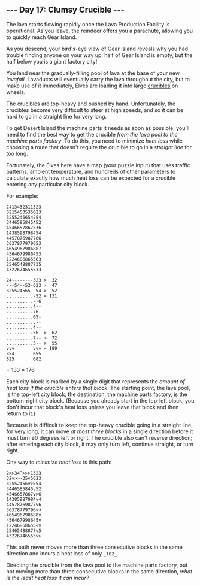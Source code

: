 ## \--- Day 17: Clumsy Crucible ---

The lava starts flowing rapidly once the Lava Production Facility is
operational. As you leave, the reindeer offers you a parachute, allowing you
to quickly reach Gear Island.

As you descend, your bird's-eye view of Gear Island reveals why you had
trouble finding anyone on your way up: half of Gear Island is empty, but the
half below you is a giant factory city!

You land near the gradually-filling pool of lava at the base of your new
_lavafall_. Lavaducts will eventually carry the lava throughout the city, but
to make use of it immediately, Elves are loading it into large
[crucibles](https://en.wikipedia.org/wiki/Crucible) on wheels.

The crucibles are top-heavy and pushed by hand. Unfortunately, the crucibles
become very difficult to steer at high speeds, and so it can be hard to go in
a straight line for very long.

To get Desert Island the machine parts it needs as soon as possible, you'll
need to find the best way to get the crucible _from the lava pool to the
machine parts factory_. To do this, you need to minimize _heat loss_ while
choosing a route that doesn't require the crucible to go in a _straight line_
for too long.

Fortunately, the Elves here have a map (your puzzle input) that uses traffic
patterns, ambient temperature, and hundreds of other parameters to calculate
exactly how much heat loss can be expected for a crucible entering any
particular city block.

For example:

    
    
    2413432311323
    3215453535623
    3255245654254
    3446585845452
    4546657867536
    1438598798454
    4457876987766
    3637877979653
    4654967986887
    4564679986453
    1224686865563
    2546548887735
    4322674655533
    
    24--------323 >  32
    ---54--53-623 >  47
    325524565--54 >  52
    ..........-52 = 131
    ..........--6
    ..........4--
    ..........76-
    ..........65-
    ...........--
    ..........4--
    ..........56- >  62
    ..........7-- >  72
    ..........5-- >  55
    vvv       vvv = 189
    354       655
    825       682 
  = 133     = 176

Each city block is marked by a single digit that represents the _amount of
heat loss if the crucible enters that block_. The starting point, the lava
pool, is the top-left city block; the destination, the machine parts factory,
is the bottom-right city block. (Because you already start in the top-left
block, you don't incur that block's heat loss unless you leave that block and
then return to it.)

Because it is difficult to keep the top-heavy crucible going in a straight
line for very long, it can move _at most three blocks_ in a single direction
before it must turn 90 degrees left or right. The crucible also can't reverse
direction; after entering each city block, it may only turn left, continue
straight, or turn right.

One way to _minimize heat loss_ is this path:

    
    
    2>>34^>>>1323
    32v>>>35v5623
    32552456v>>54
    3446585845v52
    4546657867v>6
    14385987984v4
    44578769877v6
    36378779796v>
    465496798688v
    456467998645v
    12246868655<v
    25465488877v5
    43226746555v>
    

This path never moves more than three consecutive blocks in the same direction
and incurs a heat loss of only `_102_`.

Directing the crucible from the lava pool to the machine parts factory, but
not moving more than three consecutive blocks in the same direction, _what is
the least heat loss it can incur?_

